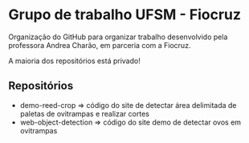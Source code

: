 # Grupo de trabalho UFSM - Fiocruz

Organização do GitHub para organizar trabalho desenvolvido pela professora Andrea Charão, em parceria com a Fiocruz.

A maioria dos repositórios está privado!

## Repositórios

* demo-reed-crop => código do site de detectar área delimitada de paletas de ovitrampas e realizar cortes
* web-object-detection => código do site demo de detectar ovos em ovitrampas
